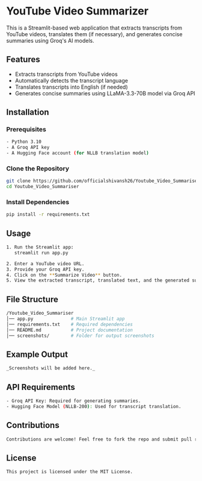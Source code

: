 # YouTube Video Summarizer

This is a Streamlit-based web application that extracts transcripts from YouTube videos, translates them (if necessary), and generates concise summaries using Groq's AI models.

## Features
- Extracts transcripts from YouTube videos
- Automatically detects the transcript language
- Translates transcripts into English (if needed)
- Generates concise summaries using LLaMA-3.3-70B model via Groq API

## Installation

### Prerequisites
```bash
- Python 3.10
- A Groq API key
- A Hugging Face account (for NLLB translation model)
```

### Clone the Repository
```bash
git clone https://github.com/officialshivansh26/Youtube_Video_Summariser.git
cd Youtube_Video_Summariser
```

### Install Dependencies
```bash
pip install -r requirements.txt
```

## Usage
```bash
1. Run the Streamlit app:
   streamlit run app.py

2. Enter a YouTube video URL.
3. Provide your Groq API key.
4. Click on the **Summarize Video** button.
5. View the extracted transcript, translated text, and the generated summary.
```

## File Structure
```bash
/Youtube_Video_Summariser
│── app.py              # Main Streamlit app
│── requirements.txt    # Required dependencies
│── README.md           # Project documentation
│── screenshots/        # Folder for output screenshots
```

## Example Output
```bash
_Screenshots will be added here._
```

## API Requirements
```bash
- Groq API Key: Required for generating summaries.
- Hugging Face Model (NLLB-200): Used for transcript translation.
```

## Contributions
```bash
Contributions are welcome! Feel free to fork the repo and submit pull requests.
```

## License
```bash
This project is licensed under the MIT License.
```

